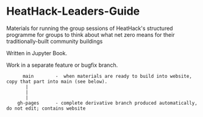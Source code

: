 # HeatHack-Leaders-Guide
Materials for running the group sessions of HeatHack's structured programme for groups to think about what net zero means for their traditionally-built community buildings 

Written in Jupyter Book.

Work in a separate feature or bugfix branch.


          
          main        -  when materials are ready to build into website, copy that part into main (see below).
           |
           |
           |
        gh-pages      - complete derivative branch produced automatically, do not edit; contains website

